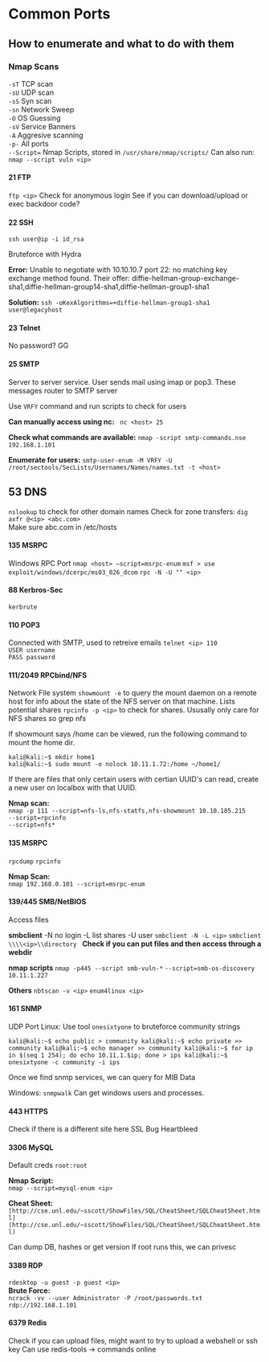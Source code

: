 # Common Ports 
## How to enumerate and what to do with them


### Nmap Scans
`-sT` TCP scan  
`-sU` UDP scan  
`-sS` Syn scan  
`-sn` Network Sweep  
`-O` OS Guessing  
`-sV` Service Banners  
`-A` Aggresive scanning  
`-p-` All ports  
`--Script=` Nmap Scripts, stored in `/usr/share/nmap/scripts/`
Can also run: `nmap --script vuln <ip>`

#### 21 FTP 
`ftp <ip>`
Check for anonymous login
See if you can download/upload or exec backdoor code?  


#### 22 SSH 
`ssh user@ip -i id_rsa`

Bruteforce with Hydra

**Error:** Unable to negotiate with 10.10.10.7 port 22: no matching key exchange method found. Their offer: diffie-hellman-group-exchange-sha1,diffie-hellman-group14-sha1,diffie-hellman-group1-sha1

**Solution:** `ssh -oKexAlgorithms=+diffie-hellman-group1-sha1 user@legacyhost`


#### 23 Telnet
No password? GG


#### 25 SMTP
Server to server service. User sends mail using imap or pop3.
These messages router to SMTP server

Use `VRFY` command and run scripts to check for users

**Can manually access using nc:** 
` nc <host> 25`

**Check what commands are available:**
`nmap -script smtp-commands.nse 192.168.1.101`

**Enumerate for users:**
`smtp-user-enum -M VRFY -U /root/sectools/SecLists/Usernames/Names/names.txt -t <host>`


## 53 DNS
`nslookup` to check for other domain names
Check for zone transfers: `dig axfr @<ip> <abc.com>`   
Make sure abc.com in /etc/hosts


#### 135 MSRPC
 Windows RPC Port
 `nmap <host> —script=msrpc-enum`
 `msf > use exploit/windows/dcerpc/ms03_026_dcom`
 `rpc -N -U "" <ip>`


#### 88 Kerbros-Sec
`kerbrute`


#### 110 POP3
Connected with SMTP, used to retreive emails
`telnet <ip> 110`  
`USER username`  
`PASS password`

#### 111/2049 RPCbind/NFS
Network File system
`showmount -e` to query the mount daemon on a remote host for info about the state of the NFS server on that machine. Lists potential shares
`rpcinfo -p <ip>` to check for shares. Ususally only care for NFS shares so grep nfs

If showmount says /home can be viewed, run the following command to mount the home dir.
```
kali@kali:~$ mkdir home1 
kali@kali:~$ sudo mount -o nolock 10.11.1.72:/home ~/home1/
```
If there are files that only certain users with certian UUID's can read, create a new user on localbox with that UUID.  

**Nmap scan:**  
`nmap -p 111 --script=nfs-ls,nfs-statfs,nfs-showmount 10.10.185.215`  
`--script=rpcinfo`  
`--script=nfs*`

#### 135 MSRPC 
`rpcdump`
`rpcinfo`  

**Nmap Scan:**  
`nmap 192.168.0.101 --script=msrpc-enum`


#### 139/445 SMB/NetBIOS
Access files

**smbclient**
-N no login
-L list shares
-U user
`smbclient -N -L <ip>`
`smbclient \\\\<ip>\\directory `
**Check if you can put files and then access through a webdir**

**nmap scripts**
`nmap -p445 --script smb-vuln-*`
`--script=smb-os-discovery 10.11.1.227`

**Others**
`nbtscan -v <ip>`
`enum4linux <ip>`

#### 161 SNMP
UDP Port
Linux: Use tool `onesixtyone` to bruteforce community strings
```
kali@kali:~$ echo public > community kali@kali:~$ echo private >> community kali@kali:~$ echo manager >> community kali@kali:~$ for ip in $(seq 1 254); do echo 10.11.1.$ip; done > ips kali@kali:~$ onesixtyone -c community -i ips
```
Once we find snmp services, we can query for MIB Data  

Windows: `snmpwalk` 
Can get windows users and processes.

#### 443 HTTPS
Check if there is a different site here
SSL Bug Heartbleed  


#### 3306 MySQL
Default creds `root:root`  

**Nmap Script:**  
`nmap --script=mysql-enum <ip>`

**Cheat Sheet:**
`[http://cse.unl.edu/~sscott/ShowFiles/SQL/CheatSheet/SQLCheatSheet.html](http://cse.unl.edu/~sscott/ShowFiles/SQL/CheatSheet/SQLCheatSheet.html)`

Can dump DB, hashes or get version
If root runs this, we can privesc 

#### 3389 RDP
`rdesktop -u guest -p guest <ip>`  
**Brute Force:**  
`ncrack -vv --user Administrator -P /root/passwords.txt rdp://192.168.1.101`


#### 6379 Redis 
Check if you can upload files, might want to try to upload a webshell or ssh key
Can use redis-tools → commands online
